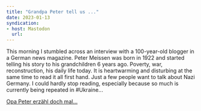 ```yaml
---
title: "Grandpa Peter tell us ..."
date: 2023-01-13
syndication: 
- host: Mastodon
  url: 
---
```


This morning I stumbled across an interview with a 100-year-old blogger in a German news magazine. Peter Meissen was born in 1922 and started telling his story to his grandchildren 6 years ago. Poverty, war, reconstruction, his daily life today. It is heartwarming and disturbing at the same time to read it all first hand. Just a few people want to talk about Nazi Germany. I could hardly stop reading, especially because so much is currently being repeated in #Ukraine...

[Opa Peter erzähl doch mal...](https://opaerzaehldochmalblog.wordpress.com/2016/02/06/opa-in-aachen/)


